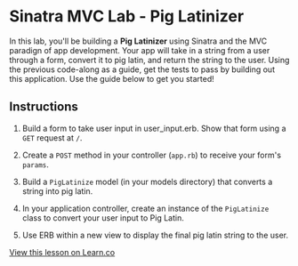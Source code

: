 # Sinatra MVC Lab - Pig Latinizer

In this lab, you'll be building a **Pig Latinizer** using Sinatra and the MVC paradign of app development. Your app will take in a string from a user through a form, convert it to pig latin, and return the string to the user. Using the previous code-along as a guide, get the tests to pass by building out this application. Use the guide below to get you started!

## Instructions

1. Build a form to take user input in user_input.erb. Show that form using a `GET` request at `/`.

2. Create a `POST` method in your controller (`app.rb`) to receive your form's `params`.

3. Build a `PigLatinize` model (in your models directory) that converts a string into pig latin.

4. In your application controller, create an instance of the `PigLatinize` class to convert your user input to Pig Latin.

5. Use ERB within a new view to display the final pig latin string to the user.

<a href='https://learn.co/lessons/sinatra-mvc-curriculum' data-visibility='hidden'>View this lesson on Learn.co</a>
